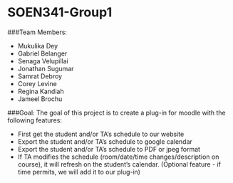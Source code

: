 # SOEN341-Group1
###Team Members: 
* Mukulika Dey
* Gabriel Belanger
* Senaga Velupillai
* Jonathan Sugumar
* Samrat Debroy
* Corey Levine
* Regina Kandiah
* Jameel Brochu

###Goal:
The goal of this project is to create a plug-in for moodle with the following features:
* First get the student and/or TA’s schedule to our website
* Export the student and/or TA’s schedule to google calendar
* Export the student and/or TA’s schedule to PDF or jpeg format
* If TA modifies the schedule (room/date/time changes/description on course), it will refresh on the student’s calendar. (Optional feature - if time permits, we will add it to our plug-in)
